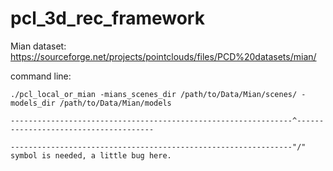 # pcl_3d_rec_framework

Mian dataset: 
https://sourceforge.net/projects/pointclouds/files/PCD%20datasets/mian/

command line:
```
./pcl_local_or_mian -mians_scenes_dir /path/to/Data/Mian/scenes/ -models_dir /path/to/Data/Mian/models

---------------------------------------------------------------^--------------------------------------

---------------------------------------------------------------"/" symbol is needed, a little bug here.
```
